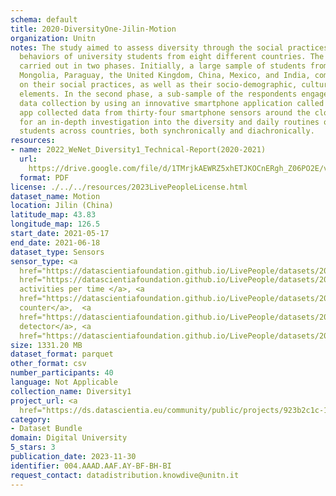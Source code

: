 ```yaml
---
schema: default
title: 2020-DiversityOne-Jilin-Motion
organization: Unitn
notes: The study aimed to assess diversity through the social practices and daily
  behaviors of university students from eight different countries. The research was
  carried out in two phases. Initially, a large sample of students from Denmark, Italy,
  Mongolia, Paraguay, the United Kingdom, China, Mexico, and India, completed a survey
  on their social practices, as well as their socio-demographic, cultural, and psychological
  elements. In the second phase, a sub-sample of the respondents engaged in a four-week
  data collection by using an innovative smartphone application called iLog. This
  app collected data from thirty-four smartphone sensors around the clock, allowing
  for an in-depth investigation into the diversity and daily routines of university
  students across countries, both synchronically and diachronically.
resources:
- name: 2022_WeNet_Diversity1_Technical-Report(2020-2021)
  url: 
    https://drive.google.com/file/d/1TMrjkAEWRZ5xhETJKOCnERgh_Z06PO2E/view?usp=drive_link
  format: PDF
license: ./../../resources/2023LivePeopleLicense.html
dataset_name: Motion
location: Jilin (China)
latitude_map: 43.83
longitude_map: 126.5
start_date: 2021-05-17
end_date: 2021-06-18
dataset_type: Sensors
sensor_type: <a 
  href="https://datascientiafoundation.github.io/LivePeople/datasets/2020-DV1-Jilin-Accelerometer%20Event/">accelerometer</a>,<a
  href="https://datascientiafoundation.github.io/LivePeople/datasets/2020-DV1-Jilin-Activities%20Per%20Time/">
  activities per time </a>, <a 
  href="https://datascientiafoundation.github.io/LivePeople/datasets/2020-DV1-Jilin-Step%20Counter%20Event/">step
  counter</a>,  <a 
  href="https://datascientiafoundation.github.io/LivePeople/datasets/2020-DV1-Jilin-Step%20Detector%20Event/">step
  detector</a>, <a 
  href="https://datascientiafoundation.github.io/LivePeople/datasets/2020-DV1-Jilin-Gyroscope%20Event/">gyroscope</a>
size: 1331.20 MB
dataset_format: parquet
other_format: csv
number_participants: 40
language: Not Applicable
collection_name: Diversity1
project_url: <a 
  href="https://ds.datascientia.eu/community/public/projects/923b2c1c-166c-4f53-a274-c9d6eaa5ad4f">https://ds.datascientia.eu/community/public/projects/923b2c1c-166c-4f53-a274-c9d6eaa5ad4f</a>
category:
- Dataset Bundle
domain: Digital University
5_stars: 3
publication_date: 2023-11-30
identifier: 004.AAAD.AAF.AY-BF-BH-BI
request_contact: datadistribution.knowdive@unitn.it
---
```


